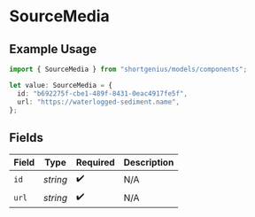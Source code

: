 # SourceMedia

## Example Usage

```typescript
import { SourceMedia } from "shortgenius/models/components";

let value: SourceMedia = {
  id: "b692275f-cbe1-489f-8431-0eac4917fe5f",
  url: "https://waterlogged-sediment.name",
};
```

## Fields

| Field              | Type               | Required           | Description        |
| ------------------ | ------------------ | ------------------ | ------------------ |
| `id`               | *string*           | :heavy_check_mark: | N/A                |
| `url`              | *string*           | :heavy_check_mark: | N/A                |
